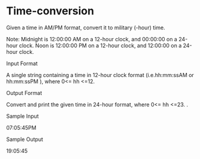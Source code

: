 # Time-conversion
Given a time in AM/PM format, convert it to military (-hour) time.

Note: Midnight is 12:00:00 AM  on a 12-hour clock, and  00:00:00 on a 24-hour clock. Noon is 12:00:00 PM on a 12-hour clock, and 12:00:00 on a 24-hour clock.

Input Format

A single string containing a time in 12-hour clock format (i.e.hh:mm:ssAM  or hh:mm:ssPM ), where 0<= hh <=12.

Output Format

Convert and print the given time in 24-hour format, where 0<= hh <=23. .

Sample Input

07:05:45PM

Sample Output

19:05:45
